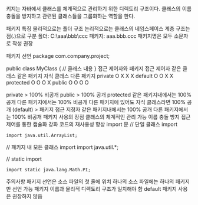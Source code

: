 <p>키지는 자바에서 클래스를 체계적으로 관리하기 위한 디렉토리 구조이다. 클래스의 이름 충돌을 방지하고 관련된 클래스들을 그룹화하는 역할을 한다.</p>
<p>패키지 특징
물리적으로는 폴더 구조
논리적으로는 클래스의 네임스페이스
계층 구조는 점(.)으로 구분
폴더: C:\aaa\bbb\ccc
패키지: aaa.bbb.ccc
패키지명은 모두 소문자로 작성 권장</p>
<p>패키지 선언
package com.company.project;</p>
<p>public class MyClass {
    // 클래스 내용
}
접근 제어자와 패키지
접근 제어자    같은 클래스    같은 패키지    자식 클래스    다른 패키지
private    O    X    X    X
default    O    O    X    X
protected    O    O    O    X
public    O    O    O    O</p>
<p>private &gt; 100% 비공개
public &gt; 100% 공개
protected
같은 패키지내에서는 100% 공개
다른 패키지에서는 100% 비공개
다른 패키지에 있어도 자식 클래스라면 100% 공개
(default) &gt; 패키지 접근 지정자
같은 패키지내에서는 100% 공개
다른 패키지에서는 100% 비공개
패키지 사용의 장점
클래스의 체계적인 관리 가능
이름 충돌 방지
접근 제어를 통한 캡슐화 강화
코드의 재사용성 향상
import 문
// 단일 클래스 import</p>
<pre><code>import java.util.ArrayList;</code></pre><p>// 패키지 내 모든 클래스 import
import java.util.*;</p>
<p>// static import</p>
<pre><code>import static java.lang.Math.PI;</code></pre><p>주의사항
패키지 선언은 소스 파일의 첫 줄에 위치
하나의 소스 파일에는 하나의 패키지만 선언 가능
패키지 이름과 물리적 디렉토리 구조가 일치해야 함
default 패키지 사용은 권장하지 않음</p>